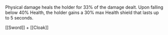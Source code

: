 Physical damage heals the holder for 33% of the damage dealt. Upon falling below 40% Health, the holder gains a 30% max Health shield that lasts up to 5 seconds.

[[Sword]] + [[Cloak]]

